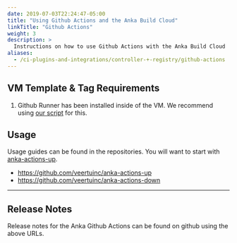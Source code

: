 ```yaml
---
date: 2019-07-03T22:24:47-05:00
title: "Using Github Actions and the Anka Build Cloud"
linkTitle: "Github Actions"
weight: 3
description: >
  Instructions on how to use Github Actions with the Anka Build Cloud
aliases:
  - /ci-plugins-and-integrations/controller-+-registry/github-actions
---
```


## VM Template & Tag Requirements

1. Github Runner has been installed inside of the VM. We recommend using [our script](https://github.com/veertuinc/getting-started/tree/master/GITHUB_ACTIONS) for this.

## Usage

Usage guides can be found in the repositories. You will want to start with [anka-actions-up](https://github.com/veertuinc/anka-actions-up).

- https://github.com/veertuinc/anka-actions-up
- https://github.com/veertuinc/anka-actions-down

---

## Release Notes

Release notes for the Anka Github Actions can be found on github using the above URLs.